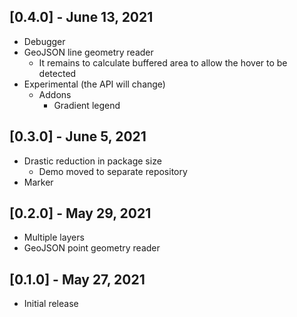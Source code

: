 ## [0.4.0] - June 13, 2021

* Debugger
* GeoJSON line geometry reader
  * It remains to calculate buffered area to allow the hover to be detected
* Experimental (the API will change)
  * Addons
    * Gradient legend

## [0.3.0] - June 5, 2021

* Drastic reduction in package size
  * Demo moved to separate repository
* Marker

## [0.2.0] - May 29, 2021

* Multiple layers
* GeoJSON point geometry reader

## [0.1.0] - May 27, 2021

* Initial release
